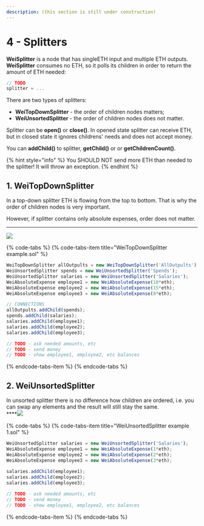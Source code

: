 ```yaml
---
description: (this section is still under construction)
---
```


# 4 - Splitters

**WeiSplitter** is a node that has singleETH  input and multiple ETH outputs.   
**WeiSplitter** consumes no ETH, so it polls its children in order to return the amount of ETH needed:

```javascript
// TODO
splitter = ...
```

There are two types of splitters: 

* **WeiTopDownSplitter** - the order of children nodes matters;
* **WeiUnsortedSplitter** - the order of children nodes does not matter.

Splitter can be **open\(\)** or **close\(\)**. In opened state splitter can receive ETH, but in closed state it ignores childrens' needs and does not accept money.

You can **addChild\(\)** to splitter, **getChild\(\)** or or **getChildrenCount\(\)**.

{% hint style="info" %}
You SHOULD NOT send more ETH than needed to the splitter! It will throw an exception.
{% endhint %}

## 1. **WeiTopDownSplitter**

In a top-down splitter ETH is flowing from the top to bottom. That is why the order of children nodes is very important. 

However, if splitter contains only absolute expenses, order does not matter.   
****

![](https://lh3.googleusercontent.com/hQoFzWjyGofSjlBVOBXE6rI6-ak8yZEVJ9JFGyU9oIVPDUl8XENlD3qzjCmG4l0Pu-UJisEiPoBvbxgk2d2EiblKbVZrEgOJFNUWwiD5c0_kO4b-k8KIWiGn024eqt7TJZFKx3qn)

{% code-tabs %}
{% code-tabs-item title="WeiTopDownSplitter example.sol" %}
```javascript
WeiTopDownSplitter allOutpults = new WeiTopDownSplitter('AllOutpults');
WeiUnsortedSplitter spends = new WeiUnsortedSplitter('Spends');
WeiUnsortedSplitter salaries = new WeiUnsortedSplitter('Salaries');
WeiAbsoluteExpense employee1 = new WeiAbsoluteExpense(10*eth);
WeiAbsoluteExpense employee2 = new WeiAbsoluteExpense(15*eth);
WeiAbsoluteExpense employee3 = new WeiAbsoluteExpense(8*eth);

// CONNECTIONS
allOutpults.addChild(spends);
spends.addChild(salaries);
salaries.addChild(employee1);
salaries.addChild(employee2);
salaries.addChild(employee3);

// TODO - ask needed amounts, etc
// TODO - send money
// TODO - show employee1, employee2, etc balances
```
{% endcode-tabs-item %}
{% endcode-tabs %}

## **2. WeiUnsortedSplitter**

In unsorted splitter there is no difference how children are ordered, i.e. you can swap any elements and the result will still stay the same.  
****![](https://lh5.googleusercontent.com/QeenERRhJwgH-zDVtHUZiOLhL0R9qa4jd4xtu8USx9LmGI7-O0w86rxPaX2Igphnm0VbX1FsKhtkBzud1odoKqgD4pGb8nDO2bEfUj-Kh1EpgtsGVe7xuKa-6CDeuMzn6ryGyx5u)

{% code-tabs %}
{% code-tabs-item title="WeiUnsortedSplitter example 1.sol" %}
```javascript
WeiUnsortedSplitter salaries = new WeiUnsortedSplitter('Salaries');
WeiAbsoluteExpense employee1 = new WeiAbsoluteExpense(1*eth);
WeiAbsoluteExpense employee2 = new WeiAbsoluteExpense(2*eth);
WeiAbsoluteExpense employee3 = new WeiAbsoluteExpense(3*eth);
​
salaries.addChild(employee1);
salaries.addChild(employee2);
salaries.addChild(employee3);

// TODO - ask needed amounts, etc
// TODO - send money
// TODO - show employee1, employee2, etc balances 
```
{% endcode-tabs-item %}
{% endcode-tabs %}



